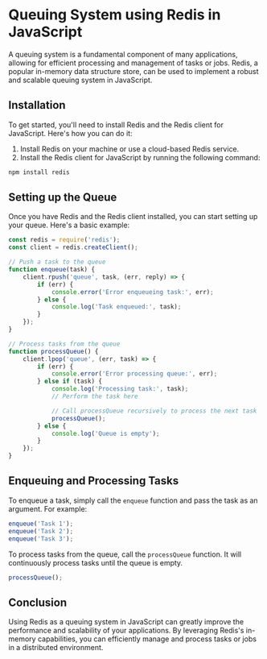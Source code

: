 # Queuing System using Redis in JavaScript

A queuing system is a fundamental component of many applications, allowing for efficient processing and management of tasks or jobs. Redis, a popular in-memory data structure store, can be used to implement a robust and scalable queuing system in JavaScript.

## Installation

To get started, you'll need to install Redis and the Redis client for JavaScript. Here's how you can do it:

1. Install Redis on your machine or use a cloud-based Redis service.
2. Install the Redis client for JavaScript by running the following command:

```bash
npm install redis
```

## Setting up the Queue

Once you have Redis and the Redis client installed, you can start setting up your queue. Here's a basic example:

```javascript
const redis = require('redis');
const client = redis.createClient();

// Push a task to the queue
function enqueue(task) {
    client.rpush('queue', task, (err, reply) => {
        if (err) {
            console.error('Error enqueueing task:', err);
        } else {
            console.log('Task enqueued:', task);
        }
    });
}

// Process tasks from the queue
function processQueue() {
    client.lpop('queue', (err, task) => {
        if (err) {
            console.error('Error processing queue:', err);
        } else if (task) {
            console.log('Processing task:', task);
            // Perform the task here

            // Call processQueue recursively to process the next task
            processQueue();
        } else {
            console.log('Queue is empty');
        }
    });
}
```

## Enqueuing and Processing Tasks

To enqueue a task, simply call the `enqueue` function and pass the task as an argument. For example:

```javascript
enqueue('Task 1');
enqueue('Task 2');
enqueue('Task 3');
```

To process tasks from the queue, call the `processQueue` function. It will continuously process tasks until the queue is empty.

```javascript
processQueue();
```

## Conclusion

Using Redis as a queuing system in JavaScript can greatly improve the performance and scalability of your applications. By leveraging Redis's in-memory capabilities, you can efficiently manage and process tasks or jobs in a distributed environment.
